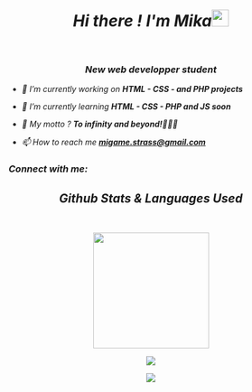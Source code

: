 
<h1 align='center'> <i>Hi there ! I'm Mika<img src="https://github.com/Ashutosh00710/Ashutosh00710/blob/master/wave.gif" width="30px"></h1> 
 </br>
<h3 align="center">New web developper student</h3>



- 🔭 I’m currently working on **HTML - CSS - and PHP projects**

- 🌱 I’m currently learning **HTML - CSS - PHP and JS soon**

- 💭 My motto ? **To infinity and beyond!👨🏼‍🚀**

- 📫 How to reach me **migame.strass@gmail.com**

<h3 align="left">Connect with me:</h3>
<p align="left">
</p>


<h2 align='center'><i>Github Stats & Languages Used</i></h2>
</br>
<p align="center">
<img src="https://github-readme-stats.vercel.app/api?username=HMikaR&count_private=true&show_icons=true&theme=vue-dark&bg_color=000000&border_color=39FF14&text_color=39FF14&title_color=39FF14&icon_color=39FF14" height="205">
</p>
<p align="center">
<img src="https://github-readme-streak-stats.herokuapp.com?user=HMikaR&theme=great-gatsby&sideNums=39FF14&ring=39FF14&border=39FF14&currStreakNum=39FF14&background=000000">
</p>
<p align="center">
  <img align="center" src="https://github-readme-stats.vercel.app/api/top-langs/?username=HMikaR&layout=compact&theme=vue-dark&bg_color=000000&border_color=39FF14&text_color=39FF14&title_color=39FF14&icon_color=39FF14" />
</p>
</br>
